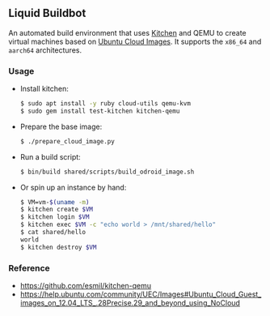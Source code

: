 ## Liquid Buildbot
An automated build environment that uses [Kitchen](http://kitchen.ci) and QEMU
to create virtual machines based on [Ubuntu Cloud
Images](https://cloud-images.ubuntu.com). It supports the `x86_64` and
`aarch64` architectures.

### Usage
* Install kitchen:
    ```sh
    $ sudo apt install -y ruby cloud-utils qemu-kvm
    $ sudo gem install test-kitchen kitchen-qemu
    ```

* Prepare the base image:
    ```sh
    $ ./prepare_cloud_image.py
    ```

* Run a build script:
    ```sh
    $ bin/build shared/scripts/build_odroid_image.sh
    ```

* Or spin up an instance by hand:

    ```sh
    $ VM=vm-$(uname -m)
    $ kitchen create $VM
    $ kitchen login $VM
    $ kitchen exec $VM -c "echo world > /mnt/shared/hello"
    $ cat shared/hello
    world
    $ kitchen destroy $VM
    ```

### Reference
* https://github.com/esmil/kitchen-qemu
* https://help.ubuntu.com/community/UEC/Images#Ubuntu_Cloud_Guest_images_on_12.04_LTS_.28Precise.29_and_beyond_using_NoCloud
